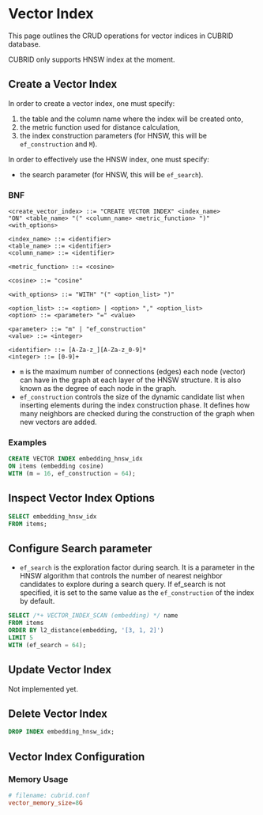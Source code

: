 # Vector Index

This page outlines the CRUD operations for vector indices in CUBRID database.

CUBRID only supports HNSW index at the moment.

## Create a Vector Index

In order to create a vector index, one must specify:

1. the table and the column name where the index will be created onto,
2. the metric function used for distance calculation,
3. the index construction parameters
   (for HNSW, this will be `ef_construction` and `M`).

In order to effectively use the HNSW index, one must specify:

- the search parameter (for HNSW, this will be `ef_search`).

### BNF

```bnf
<create_vector_index> ::= "CREATE VECTOR INDEX" <index_name>
"ON" <table_name> "(" <column_name> <metric_function> ")" <with_options>

<index_name> ::= <identifier>
<table_name> ::= <identifier>
<column_name> ::= <identifier>

<metric_function> ::= <cosine>

<cosine> ::= "cosine"

<with_options> ::= "WITH" "(" <option_list> ")"

<option_list> ::= <option> | <option> "," <option_list>
<option> ::= <parameter> "=" <value>

<parameter> ::= "m" | "ef_construction"
<value> ::= <integer>

<identifier> ::= [A-Za-z_][A-Za-z_0-9]*
<integer> ::= [0-9]+

```

- `m` is the maximum number of connections (edges) each node (vector)
  can have in the graph at each layer of the HNSW structure.
  It is also known as the degree of each node in the graph.
- `ef_construction` controls the size of the dynamic candidate list
  when inserting elements during the index construction phase.
  It defines how many neighbors are checked
  during the construction of the graph when new vectors are added.

### Examples

```sql
CREATE VECTOR INDEX embedding_hnsw_idx
ON items (embedding cosine)
WITH (m = 16, ef_construction = 64);
```

## Inspect Vector Index Options

```sql
SELECT embedding_hnsw_idx
FROM items;
```

## Configure Search parameter

- `ef_search` is the exploration factor during search.
  It is a parameter in the HNSW algorithm that controls
  the number of nearest neighbor candidates to explore during a search query.
  If ef_search is not specified,
  it is set to the same value as the `ef_construction` of the index by default.

```sql
SELECT /*+ VECTOR_INDEX_SCAN (embedding) */ name
FROM items
ORDER BY l2_distance(embedding, '[3, 1, 2]')
LIMIT 5
WITH (ef_search = 64);
```

## Update Vector Index

Not implemented yet.

## Delete Vector Index

```sql
DROP INDEX embedding_hnsw_idx;
```

## Vector Index Configuration

### Memory Usage

```toml
# filename: cubrid.conf
vector_memory_size=8G
```
